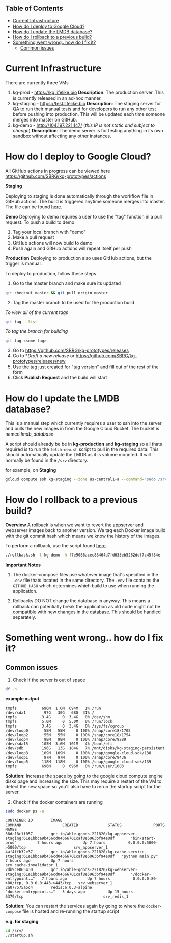 ## Table of Contents
- [Current Infrastructure](#current-infrastructure)
- [How do I deploy to Google Cloud?](#how-do-i-deploy-to-google-cloud)
- [How do I update the LMDB database?](#how-do-i-update-the-lmdb-database)
- [How do I rollback to a previous build?](#how-do-i-rollback-to-a-previous-build)
- [Something went wrong.. how do I fix it?](#something-went-wrong-how-do-i-fix-it)
  - [Common issues](#common-issues)

# Current Infrastructure
There are currently three VMs
1. kg-prod - https://kg.lifelike.bio
   **Description**: The production server. This is currently released in an ad-hoc manner.
2. kg-staging - https://test.lifelike.bio
   **Description**: The staging server for QA to run their manual tests and for developers to run any other test before pushing into production. This will be updated each time someone merges into master on GitHub.
3. kg-demo - http://104.197.221.147/ (*this IP is not static and subject to change*)
   **Description**: The demo server is for testing anything in its own sandbox without affecting any other instances.


# How do I deploy to Google Cloud?

All GitHub actions in progress can be viewed here
https://github.com/SBRG/kg-prototypes/actions

__Staging__

Deploying to staging is done automatically through the workflow file in GitHub actions. The build is triggered anytime someone merges into master. The file can be found [here](./../../.github/workflows/staging.yml).

__Demo__
Deploying to demo requires a user to use the "tag" function in a pull request. To push a build to demo
1. Tag your local branch with "demo"
2. Make a pull request
3. GitHub actions will now build to demo
4. Push again and GitHub actions will repeat itself per push

__Production__
Deploying to production also uses GitHub actions, but the trigger is manual.

To deploy to production, follow these steps
1. Go to the master branch and make sure its updated
```bash
git checkout master && git pull origin master
```
2. Tag the master branch to be used for the production build

*To view all of the current tags*
```bash
git tag --list
```
*To tag the branch for building*
```bash
git tag <some-tag>
```

3. Go to https://github.com/SBRG/kg-prototypes/releases
4. Go to **Draft a new release* or https://github.com/SBRG/kg-prototypes/releases/new
5. Use the tag just created for "tag version" and fill out of the rest of the form
6. Click **Publish Request** and the build will start

# How do I update the LMDB database?

This is a manual step which currently requires a user to ssh into the server and pulls the new images in from the Google Cloud Bucket. The bucket is named *lmdb_database*

A script should already be be in **kg-production** and **kg-staging** so all thats required is to run the `fetch-new.sh` script to pull in the required data. This should automatically update the LMDB as it is volume mounted. It will normally be found in the `/srv` directory.

for example, on **Staging**

```bash
gcloud compute ssh kg-staging --zone us-central1-a --command="sudo /srv/fetch-new.sh";
```

# How do I rollback to a previous build?

__Overview__
A rollback is when we want to revert the appserver and webserver images back to another version. We tag each Docker image build with the git commit hash which means we know the history of the images.

To perform a rollback, use the script found [here](/deployment/bin/rollback.sh).
```bash
./rollback.sh -t kg-demo -h f7e9086acec83464d7fd633eb5282ddf7c45f34e
```

__Important Notes__
1. The docker-compose files use whatever image that's specified in the `.env` file thats located in the same directory. The `.env` file contains the `GITHUB_HASH` which determines which build to use when running the application.

2. Rollbacks DO NOT change the database in anyway. This means a rollback can potentially break the application as old code might not be compatible with new changes in the database. This should be handled separately.

# Something went wrong.. how do I fix it?
## Common issues
1. Check if the server is out of space
```bash
df -h
```
**example output**
```
tmpfs           696M  1.6M  694M   1% /run
/dev/sda1        97G   30G   68G  31% /
tmpfs           3.4G     0  3.4G   0% /dev/shm
tmpfs           5.0M     0  5.0M   0% /run/lock
tmpfs           3.4G     0  3.4G   0% /sys/fs/cgroup
/dev/loop0       55M   55M     0 100% /snap/core18/1705
/dev/loop2       55M   55M     0 100% /snap/core18/1754
/dev/loop4       98M   98M     0 100% /snap/core/9289
/dev/sda15      105M  3.6M  101M   4% /boot/efi
/dev/sdb        196G   13G  184G   7% /mnt/disks/kg-staging-persistent
/dev/loop3      109M  109M     0 100% /snap/google-cloud-sdk/138
/dev/loop1       97M   97M     0 100% /snap/core/9436
/dev/loop5      118M  118M     0 100% /snap/google-cloud-sdk/139
tmpfs           696M     0  696M   0% /run/user/1003
```
**Solution:** Increase the space by going to the google cloud compute engine disks page and increasing the size. This may require a restart of the VM to detect the new space so you'll also have to rerun the startup script for the server.

2. Check if the docker containers are running
```bash
sudo docker ps -a
```
```
CONTAINER ID        IMAGE                                                                                        COMMAND                  CREATED             STATUS              PORTS                                      NAMES
38dc18c1f057        gcr.io/able-goods-221820/kg-appserver-staging:61e1bbce9b456cd04666701caf8e5063bf94e0df       "bin/start-prod"         7 hours ago         Up 7 hours          0.0.0.0:5000->5000/tcp                     srv_appserver_1
4af4ffb32e37        gcr.io/able-goods-221820/kg-cache-service-staging:61e1bbce9b456cd04666701caf8e5063bf94e0df   "python main.py"         7 hours ago         Up 7 hours                                                     srv_cache-invalidator_1
2db9ce065430        gcr.io/able-goods-221820/kg-webserver-staging:61e1bbce9b456cd04666701caf8e5063bf94e0df       "/docker-entrypoint.…"   7 hours ago         Up 7 hours          0.0.0.0:80->80/tcp, 0.0.0.0:443->443/tcp   srv_webserver_1
2a077575a5c4        redis:6.0.3-alpine                                                                           "docker-entrypoint.s…"   5 days ago          Up 15 hours         6379/tcp                                   srv_redis_1
```
**Solution:** You can restart the services again by going to where the `docker-compose` file is hosted and re-running the startup script

**e.g. for staging**
```bash
cd /srv/
./startup.sh
```
